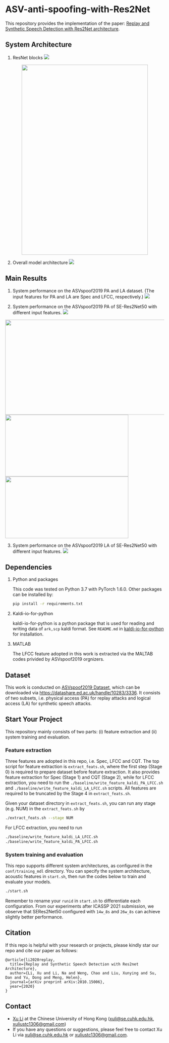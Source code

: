 # ASV-anti-spoofing-with-Res2Net
This repository provides the implementation of the paper:
[Replay and Synthetic Speech Detection with Res2Net architecture](https://arxiv.org/abs/2010.15006).

## System Architecture

1. ResNet blocks
![](./result_table_figure/resnet-blocks.png)
<div  align="center"> <img src="./result_table_figure/resnet-blocks.png" width = "400" height = "600" align=center /></div>

2. Overall model architecture
![](./result_table_figure/overall-architecture.png)

## Main Results
1. System performance on the ASVspoof2019 PA and LA dataset. (The input features for PA and LA are Spec and LFCC, respectively.)
![](./result_table_figure/sys-performance-diff-architecture.png)

2. System performance on the ASVspoof2019 PA of SE-Res2Net50 with different input features.
![](./result_table_figure/sys-performance-pa-diff-acoustic-feats.png)
<div  align="center"> <img src="./result_table_figure/sys-performance-pa-diff-acoustic-feats.png" width = "600" height = "300" align=center /></div>
<img src="./result_table_figure/sys-performance-pa-diff-acoustic-feats.png" width = "390" height = "195" align=center /> <img src="./result_table_figure/sys-performance-la-diff-acoustic-feats.png" width = "390" height = "195" align=center />

3. System performance on the ASVspoof2019 LA of SE-Res2Net50 with different input features.
![](./result_table_figure/sys-performance-la-diff-acoustic-feats.png)

## Dependencies

1. Python and packages

    This code was tested on Python 3.7 with PyTorch 1.6.0.
    Other packages can be installed by:

    ```bash
    pip install -r requirements.txt
    ```

2. Kaldi-io-for-python

    kaldi-io-for-python is a python package that is used for reading and writing data of `ark,scp` kaldi format.
    See `README.md` in [kaldi-io-for-python](https://github.com/vesis84/kaldi-io-for-python) for installation.

3. MATLAB

   The LFCC feature adopted in this work is extracted via the MALTAB codes privided by ASVspoof2019 orgnizers.

## Dataset
   This work is conducted on [ASVspoof2019 Dataset](https://arxiv.org/pdf/1904.05441.pdf), which can be downloaded via https://datashare.ed.ac.uk/handle/10283/3336. It consists of two subsets, i.e. physical access (PA) for replay attacks and logical access (LA) for synthetic speech attacks.

## Start Your Project
   This repository mainly consists of two parts: (i) feature extraction and (ii) system training and evaluation.

### Feature extraction
   Three features are adopted in this repo, i.e. Spec, LFCC and CQT. The top script for feature extraction is `extract_feats.sh`, where the first step (Stage 0) is required to prepare dataset before feature extraction. It also provides feature extraction for Spec (Stage 1) and CQT (Stage 2), while for LFCC extraction, you need to run the `./baseline/write_feature_kaldi_PA_LFCC.sh` and `./baseline/write_feature_kaldi_LA_LFCC.sh` scripts. All features are required to be truncated by the Stage 4 in `extract_feats.sh`.

   Given your dataset directory in `extract_feats.sh`, you can run any stage (e.g. NUM) in the `extract_feats.sh` by
   ```bash
   ./extract_feats.sh --stage NUM
   ```
   For LFCC extraction, you need to run
   ```bash
   ./baseline/write_feature_kaldi_LA_LFCC.sh
   ./baseline/write_feature_kaldi_PA_LFCC.sh
   ```

### System training and evaluation
   This repo supports different system architectures, as configured in the `conf/training_mdl` directory. You can specify the system architecture, acoustic features in `start.sh`, then run the codes below to train and evaluate your models.
   ```bash
   ./start.sh
   ```
   Remember to rename your `runid` in `start.sh` to differentiate each configuration.
   From our experiments after ICASSP 2021 submission, we observe that SERes2Net50 configured with `14w_8s` and `26w_8s` can achieve slightly better performance.


## Citation
If this repo is helpful with your research or projects, please kindly star our repo and cite our paper as follows:
```
@article{li2020replay,
  title={Replay and Synthetic Speech Detection with Res2net Architecture},
  author={Li, Xu and Li, Na and Weng, Chao and Liu, Xunying and Su, Dan and Yu, Dong and Meng, Helen},
  journal={arXiv preprint arXiv:2010.15006},
  year={2020}
}
```

## Contact

- [Xu Li](https://lixucuhk.github.io/) at the Chinese University of Hong Kong (xuli@se.cuhk.edu.hk, xuliustc1306@gmail.com)
- If you have any questions or suggestions, please feel free to contact Xu Li via xuli@se.cuhk.edu.hk or xuliustc1306@gmail.com.

